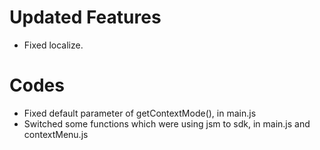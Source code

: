 # Updated Features
* Fixed localize.

# Codes
* Fixed default parameter of getContextMode(), in main.js
* Switched some functions which were using jsm to sdk, in main.js and contextMenu.js
